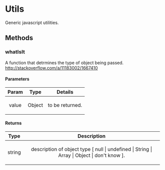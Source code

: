 



# Utils











Generic javascript utilities.







  




## Methods
### whatIsIt
A function that detrmines the type of object being passed.
http://stackoverflow.com/a/11183002/1667410


#### Parameters

| Param | Type | Details |
| :--: | :--: | :--: |
| value | Object | <p>to be returned.</p>  |




#### Returns</h4>

| Type | Description |
| :--: | :--: |
| string | <p>description of object type [ null &#124; undefined &#124; String &#124; Array &#124; Object &#124; don&#39;t know ].</p>  |










